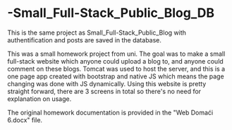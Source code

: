 # -Small_Full-Stack_Public_Blog_DB
This is the same project as Small_Full-Stack_Public_Blog with authentification and posts are saved in the database.

This was a small homework project from uni. The goal was to make a small full-stack website which anyone could upload a blog to, and anyone could comment on these blogs. Tomcat was used to host the server, and this is a one page app created with bootstrap and native JS which means the page changing was done with JS dynamically. Using this website is pretty straight forward, there are 3 screens in total so there's no need for explanation on usage.

The original homework documentation is provided in the "Web Domaći 6.docx" file.
